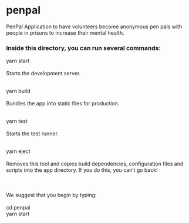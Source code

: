 # penpal
PenPal Application to have volunteers become anonymous pen pals with people in prisons to increase their mental health.

### Inside this directory, you can run several commands:

  yarn start<br><br>Starts the development server.<br><br>

  yarn build<br><br>Bundles the app into static files for production.<br><br>

  yarn test<br><br>Starts the test runner.<br><br>

  yarn eject<br><br>Removes this tool and copies build dependencies, configuration files
    and scripts into the app directory. If you do this, you can’t go back!<br><br>
<br><br>
We suggest that you begin by typing:<br><br>
  cd penpal<br>
  yarn start
